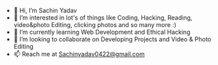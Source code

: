 - 👋 Hi, I’m Sachin Yadav
- 👀 I’m interested in lot's of things like Coding, Hacking, Reading, video&photo Editing, clicking photos and so many more :)
- 🌱 I’m currently learning Web Development and Ethical Hacking 
- 💞️ I’m looking to collaborate on Developing Projects and Video & Photo Editing 
- 📫 Reach me at Sachinyadav0422@gmail.com

<!---
Sachin Yadav/sachinyadav22 is a ✨ special ✨ repository because its `README.md` (this file) appears on your GitHub profile.
You can click the Preview link to take a look at your changes.
--->
